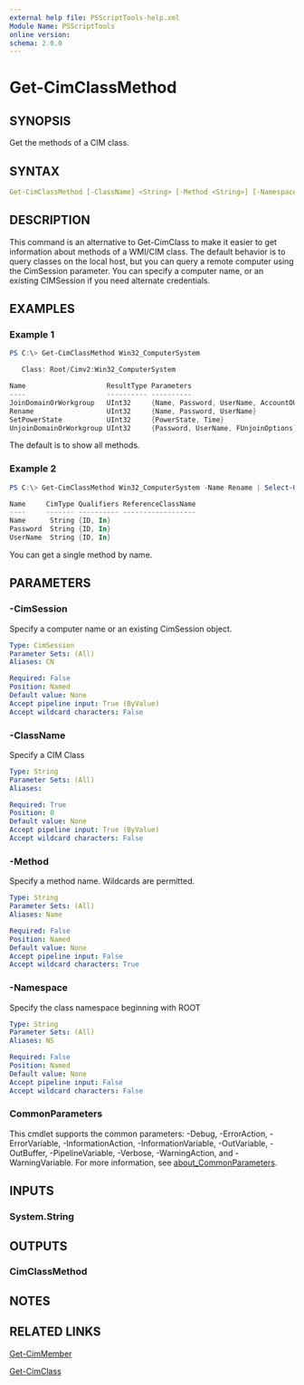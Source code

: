 ```yaml
---
external help file: PSScriptTools-help.xml
Module Name: PSScriptTools
online version:
schema: 2.0.0
---
```


# Get-CimClassMethod

## SYNOPSIS

Get the methods of a CIM class.

## SYNTAX

```yaml
Get-CimClassMethod [-ClassName] <String> [-Method <String>] [-Namespace <String>] [-CimSession <CimSession>] [<CommonParameters>]
```

## DESCRIPTION

This command is an alternative to Get-CimClass to make it easier to get information about methods of a WMI/CIM class. The default behavior is to query classes on the local host, but you can query a remote computer using the CimSession parameter. You can specify a computer name, or an existing CIMSession if you need alternate credentials.

## EXAMPLES

### Example 1

```powershell
PS C:\> Get-CimClassMethod Win32_ComputerSystem

   Class: Root/Cimv2:Win32_ComputerSystem

Name                    ResultType Parameters
----                    ---------- ----------
JoinDomainOrWorkgroup   UInt32     {Name, Password, UserName, AccountOU…}
Rename                  UInt32     {Name, Password, UserName}
SetPowerState           UInt32     {PowerState, Time}
UnjoinDomainOrWorkgroup UInt32     {Password, UserName, FUnjoinOptions}
```

The default is to show all methods.

### Example 2

```powershell
PS C:\> Get-CimClassMethod Win32_ComputerSystem -Name Rename | Select-Object -ExpandProperty Parameters

Name     CimType Qualifiers ReferenceClassName
----     ------- ---------- ------------------
Name      String {ID, In}
Password  String {ID, In}
UserName  String {ID, In}
```

You can get a single method by name.

## PARAMETERS

### -CimSession
Specify a computer name or an existing CimSession object.

```yaml
Type: CimSession
Parameter Sets: (All)
Aliases: CN

Required: False
Position: Named
Default value: None
Accept pipeline input: True (ByValue)
Accept wildcard characters: False
```

### -ClassName
Specify a CIM Class

```yaml
Type: String
Parameter Sets: (All)
Aliases:

Required: True
Position: 0
Default value: None
Accept pipeline input: True (ByValue)
Accept wildcard characters: False
```

### -Method
Specify a method name.
Wildcards are permitted.

```yaml
Type: String
Parameter Sets: (All)
Aliases: Name

Required: False
Position: Named
Default value: None
Accept pipeline input: False
Accept wildcard characters: True
```

### -Namespace
Specify the class namespace beginning with ROOT

```yaml
Type: String
Parameter Sets: (All)
Aliases: NS

Required: False
Position: Named
Default value: None
Accept pipeline input: False
Accept wildcard characters: False
```

### CommonParameters
This cmdlet supports the common parameters: -Debug, -ErrorAction, -ErrorVariable, -InformationAction, -InformationVariable, -OutVariable, -OutBuffer, -PipelineVariable, -Verbose, -WarningAction, and -WarningVariable. For more information, see [about_CommonParameters](http://go.microsoft.com/fwlink/?LinkID=113216).

## INPUTS

### System.String

## OUTPUTS

### CimClassMethod

## NOTES

## RELATED LINKS

[Get-CimMember](Get-CimMember.md)

[Get-CimClass]()
